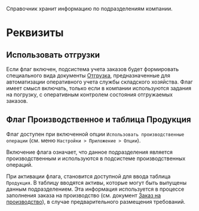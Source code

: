 ﻿Справочник хранит информацию по подразделениям компании.

# Реквизиты

## Использовать отгрузки

Если флаг включен, подсистема учета заказов будет формировать специального вида документы [Отгрузка](/d/Shipment), предназначенные для автоматизации оперативного учета службы складского хозяйства. Флаг имеет смысл включать, только если в компании используются задания на погрузку, с оперативным контролем состояния отгружаемых заказов.

## Флаг Производственное и таблица Продукция

Флаг доступен при включенной опции `Использовать производственные операции` (см. меню `Настройки > Приложение > Опции`).

Включение флага означает, что данное подразделения является производственным и используются в подсистеме производственных операций.

При активации флага, становится доступной для ввода таблица `Продукция`. В таблицу вводятся активы, которые могут быть выпущены данным подразделением. Эта информация используется в процессе заполнения заказа на производство (см. документ [Заказ на производство](/d/ProductionOrder)), в случае предварительного размещения требований.